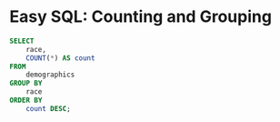 # Easy SQL: Counting and Grouping
```sql
SELECT 
    race,
    COUNT(*) AS count
FROM 
    demographics
GROUP BY
    race
ORDER BY
    count DESC;
```